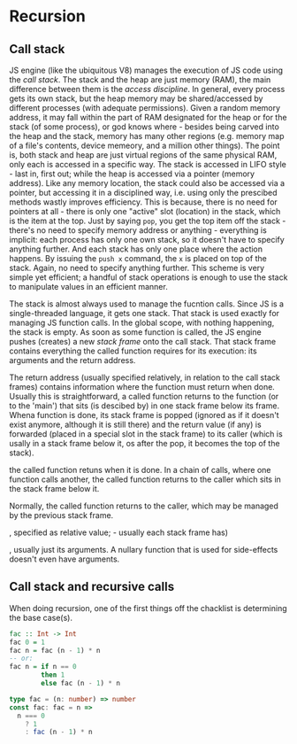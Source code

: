 # Recursion

## Call stack

JS engine (like the ubiquitous V8) manages the execution of JS code using the *call stack*. The stack and the heap are just memory (RAM), the main difference between them is the *access discipline*. In general, every process gets its own stack, but the heap memory may be shared/accessed by different processes (with adequate permissions). Given a random memory address, it may fall within the part of RAM designated for the heap or for the stack (of some process), or god knows where - besides being carved into the heap and the stack, memory has many other regions (e.g. memory map of a file's contents, device memeory, and a million other things). The point is, both stack and heap are just virtual regions of the same physical RAM, only each is accessed in a specific way. The stack is accessed in LIFO style - last in, first out; while the heap is accessed via a pointer (memory address). Like any memory location, the stack could also be accessed via a pointer, but accessing it in a disciplined way, i.e. using only the prescibed methods wastly improves efficiency. This is because, there is no need for pointers at all - there is only one "active" slot (location) in the stack, which is the item at the top. Just by saying `pop`, you get the top item off the stack - there's no need to specify memory address or anything - everything is implicit: each process has only one own stack, so it doesn't have to specify anything further. And each stack has only one place where the action happens. By issuing the `push x` command, the `x` is placed on top of the stack. Again, no need to specify anything further. This scheme is very simple yet efficient; a handful of stack operations is enough to use the stack to manipulate values in an efficient manner.

The stack is almost always used to manage the fucntion calls. Since JS is a single-threaded language, it gets one stack. That stack is used exactly for managing JS function calls. In the global scope, with nothing happening, the stack is empty. As soon as some function is called, the JS engine pushes (creates) a new *stack frame* onto the call stack. That stack frame contains everything the called function requires for its execution: its arguments and the return address.

The return address (usually specified relatively, in relation to the call stack frames) contains information where the function must return when done. Usually this is straightforward, a called function returns to the function (or to the 'main') that sits (is descibed by) in one stack frame below its frame. Whena function is done, its stack frame is popped (ignored as if it doesn't exist anymore, although it is still there) and the return value (if any) is forwarded (placed in a special slot in the stack frame) to its caller (which is usally in a stack frame below it, os after the pop, it becomes the top of the stack).




the called function retuns when it is done. In a chain of calls, where one function calls another, the called function returns to the caller which sits in the stack frame below it.

Normally, the called function returns to the caller, which may be managed by the previous stack frame.



, specified as relative value; - usually  each stack frame has)

, usually just its arguments. A nullary function that is used for side-effects doesn't even have arguments.




## Call stack and recursive calls

When doing recursion, one of the first things off the chacklist is determining the base case(s).


```hs
fac :: Int -> Int
fac 0 = 1
fac n = fac (n - 1) * n
-- or:
fac n = if n == 0
        then 1
        else fac (n - 1) * n
```

```ts
type fac = (n: number) => number
const fac: fac = n =>
  n === 0
    ? 1
    : fac (n - 1) * n
```
